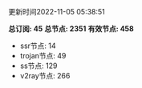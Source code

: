 更新时间2022-11-05 05:38:51

**总订阅: 45**
**总节点: 2351**
**有效节点: 458**
- ssr节点: 14
- trojan节点: 49
- ss节点: 129
- v2ray节点: 266
